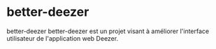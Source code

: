 # better-deezer
better-deezer  better-deezer est un projet visant à améliorer l'interface utilisateur de l'application web Deezer.
